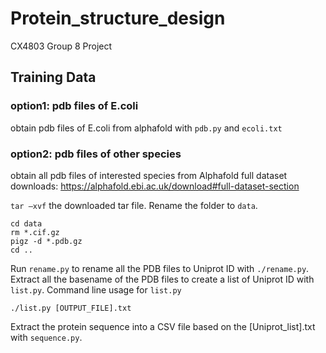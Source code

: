 # Protein_structure_design
CX4803 Group 8 Project


## Training Data 

### option1: pdb files of E.coli
obtain pdb files of E.coli from alphafold with ```pdb.py``` and ```ecoli.txt```

### option2: pdb files of other species
obtain all pdb files of interested species from Alphafold full dataset downloads: https://alphafold.ebi.ac.uk/download#full-dataset-section

```tar –xvf``` the downloaded tar file.
Rename the folder to ```data```.
```
cd data
rm *.cif.gz
pigz -d *.pdb.gz
cd ..
```
Run ```rename.py``` to rename all the PDB files to Uniprot ID with ```./rename.py```.
Extract all the basename of the PDB files to create a list of Uniprot ID with ```list.py```.
Command line usage for ```list.py```
```
./list.py [OUTPUT_FILE].txt
```

Extract the protein sequence into a CSV file based on the [Uniprot_list].txt with ```sequence.py```.


